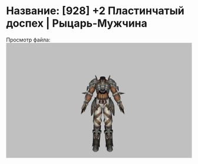 # Название: [928] +2 Пластинчатый доспех | Рыцарь-Мужчина

Просмотр файла:
![p000003.png](p000003.png)